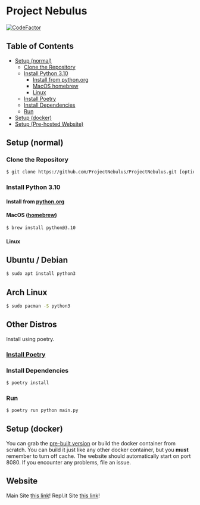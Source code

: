 # Project Nebulus

[![CodeFactor](https://www.codefactor.io/repository/github/projectnebulus/projectnebulus/badge/main?s=984a8cc42046715d68584c438c428701c76bc2e9)](https://www.codefactor.io/repository/github/projectnebulus/projectnebulus/overview/main)

## Table of Contents

- [Setup (normal)](#setup-normal)
  - [Clone the Repository](#clone-the-repository)
  - [Install Python 3.10](#install-python-310)
    - [Install from python.org](#install-from-pythonorg)
    - [MacOS homebrew](#macos-homebrew)
    - [Linux](#linux)
  - [Install Poetry](#install-poetry)
  - [Install Dependencies](#install-dependencies)
  - [Run](#run)
- [Setup (docker)](#setup-docker)
- [Setup (Pre-hosted Website)](#website)

## Setup (normal)

### Clone the Repository

```bash
$ git clone https://github.com/ProjectNebulus/ProjectNebulus.git [optional directory]
```

### Install Python 3.10

#### Install from [python.org](https://www.python.org/downloads/release/python-3100/)

#### MacOS ([homebrew](https://brew.sh/))

```bash
$ brew install python@3.10
```

#### Linux

## Ubuntu / Debian

```bash
$ sudo apt install python3
```

## Arch Linux

```bash
$ sudo pacman -S python3
```

## Other Distros

Install using poetry.

### [Install Poetry](https://python-poetry.org/docs/#installation)

### Install Dependencies

```bash
$ poetry install
```

### Run

```bash
$ poetry run python main.py
```

## Setup (docker)

You can grab the [pre-built version](https://github.com/ProjectNebulus/ProjectNebulus/actions/workflows/docker-image.yml) or build the docker container from scratch. You can build it just like any other docker container, but you **must** remember to turn off cache. The website should automatically start on port 8080. If you encounter any problems, file an issue.

## Website
Main Site [this link](https://beta.nebulus.ml/)!
Repl.it Site [this link](https://project-nebulus.nicholasxwang.repl.co/)!
